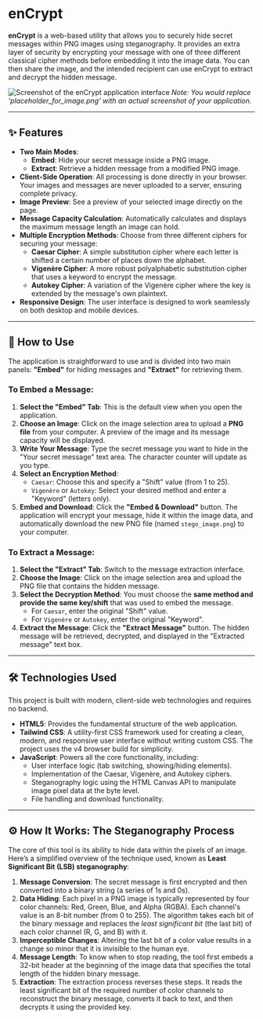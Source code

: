 # enCrypt

**enCrypt** is a web-based utility that allows you to securely hide secret messages within PNG images using steganography. It provides an extra layer of security by encrypting your message with one of three different classical cipher methods before embedding it into the image data. You can then share the image, and the intended recipient can use enCrypt to extract and decrypt the hidden message.

![Screenshot of the enCrypt application interface](interface.png) 
*Note: You would replace 'placeholder_for_image.png' with an actual screenshot of your application.*

---

## ✨ Features

-   **Two Main Modes**:
    -   **Embed**: Hide your secret message inside a PNG image.
    -   **Extract**: Retrieve a hidden message from a modified PNG image.
-   **Client-Side Operation**: All processing is done directly in your browser. Your images and messages are never uploaded to a server, ensuring complete privacy.
-   **Image Preview**: See a preview of your selected image directly on the page.
-   **Message Capacity Calculation**: Automatically calculates and displays the maximum message length an image can hold.
-   **Multiple Encryption Methods**: Choose from three different ciphers for securing your message:
    -   **Caesar Cipher**: A simple substitution cipher where each letter is shifted a certain number of places down the alphabet.
    -   **Vigenère Cipher**: A more robust polyalphabetic substitution cipher that uses a keyword to encrypt the message.
    -   **Autokey Cipher**: A variation of the Vigenère cipher where the key is extended by the message's own plaintext.
-   **Responsive Design**: The user interface is designed to work seamlessly on both desktop and mobile devices.

---

## 🚀 How to Use

The application is straightforward to use and is divided into two main panels: **"Embed"** for hiding messages and **"Extract"** for retrieving them.

### To Embed a Message:

1.  **Select the "Embed" Tab**: This is the default view when you open the application.
2.  **Choose an Image**: Click on the image selection area to upload a **PNG file** from your computer. A preview of the image and its message capacity will be displayed.
3.  **Write Your Message**: Type the secret message you want to hide in the "Your secret message" text area. The character counter will update as you type.
4.  **Select an Encryption Method**:
    -   `Caesar`: Choose this and specify a "Shift" value (from 1 to 25).
    -   `Vigenère` or `Autokey`: Select your desired method and enter a "Keyword" (letters only).
5.  **Embed and Download**: Click the **"Embed & Download"** button. The application will encrypt your message, hide it within the image data, and automatically download the new PNG file (named `stego_image.png`) to your computer.

### To Extract a Message:

1.  **Select the "Extract" Tab**: Switch to the message extraction interface.
2.  **Choose the Image**: Click on the image selection area and upload the PNG file that contains the hidden message.
3.  **Select the Decryption Method**: You must choose the **same method and provide the same key/shift** that was used to embed the message.
    -   For `Caesar`, enter the original "Shift" value.
    -   For `Vigenère` or `Autokey`, enter the original "Keyword".
4.  **Extract the Message**: Click the **"Extract Message"** button. The hidden message will be retrieved, decrypted, and displayed in the "Extracted message" text box.

---

## 🛠️ Technologies Used

This project is built with modern, client-side web technologies and requires no backend.

-   **HTML5**: Provides the fundamental structure of the web application.
-   **Tailwind CSS**: A utility-first CSS framework used for creating a clean, modern, and responsive user interface without writing custom CSS. The project uses the v4 browser build for simplicity.
-   **JavaScript**: Powers all the core functionality, including:
    -   User interface logic (tab switching, showing/hiding elements).
    -   Implementation of the Caesar, Vigenère, and Autokey ciphers.
    -   Steganography logic using the HTML Canvas API to manipulate image pixel data at the byte level.
    -   File handling and download functionality.

---

## ⚙️ How It Works: The Steganography Process

The core of this tool is its ability to hide data within the pixels of an image. Here’s a simplified overview of the technique used, known as **Least Significant Bit (LSB) steganography**:

1.  **Message Conversion**: The secret message is first encrypted and then converted into a binary string (a series of 1s and 0s).
2.  **Data Hiding**: Each pixel in a PNG image is typically represented by four color channels: Red, Green, Blue, and Alpha (RGBA). Each channel's value is an 8-bit number (from 0 to 255). The algorithm takes each bit of the binary message and replaces the *least significant bit* (the last bit) of each color channel (R, G, and B) with it.
3.  **Imperceptible Changes**: Altering the last bit of a color value results in a change so minor that it is invisible to the human eye.
4.  **Message Length**: To know when to stop reading, the tool first embeds a 32-bit header at the beginning of the image data that specifies the total length of the hidden binary message.
5.  **Extraction**: The extraction process reverses these steps. It reads the least significant bit of the required number of color channels to reconstruct the binary message, converts it back to text, and then decrypts it using the provided key.
